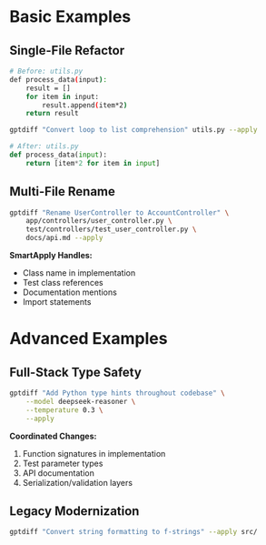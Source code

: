 # Basic Examples

## Single-File Refactor

```bash
# Before: utils.py
def process_data(input):
    result = []
    for item in input:
        result.append(item*2)
    return result

gptdiff "Convert loop to list comprehension" utils.py --apply
```

```python
# After: utils.py
def process_data(input):
    return [item*2 for item in input]
```

## Multi-File Rename

```bash
gptdiff "Rename UserController to AccountController" \
    app/controllers/user_controller.py \
    test/controllers/test_user_controller.py \
    docs/api.md --apply
```

**SmartApply Handles:**
- Class name in implementation
- Test class references
- Documentation mentions
- Import statements

# Advanced Examples

## Full-Stack Type Safety

```bash
gptdiff "Add Python type hints throughout codebase" \
    --model deepseek-reasoner \
    --temperature 0.3 \
    --apply
```

**Coordinated Changes:**
1. Function signatures in implementation
2. Test parameter types
3. API documentation
4. Serialization/validation layers

## Legacy Modernization

```bash
gptdiff "Convert string formatting to f-strings" --apply src/
```